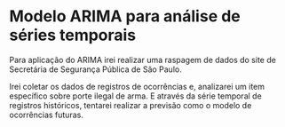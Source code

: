 # Modelo ARIMA para análise de séries temporais

Para aplicação do ARIMA irei realizar uma raspagem de dados do site de Secretária de Segurança Pública de São Paulo.

Irei coletar os dados de registros de ocorrências e, analizarei um item específico sobre porte ilegal de arma. E através da série temporal de registros históricos, tentarei realizar a previsão como o modelo de ocorrências futuras.
